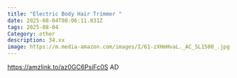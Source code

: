 ```yaml
---
title: "Electric Body Hair Trimmer "
date: 2025-08-04T08:06:11.031Z
tags: 2025-08-04
Category: other
description: 34.xx
image: https://m.media-amazon.com/images/I/61-zXHmHvaL._AC_SL1500_.jpg
---
```

https://amzlink.to/az0GC6PsiFc0S
AD